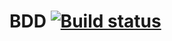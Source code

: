 # BDD [![Build status](https://ci.appveyor.com/api/projects/status/os99tmcsivfg43rk?svg=true)](https://ci.appveyor.com/project/asachiyigor/aqa-bdd-1-1)